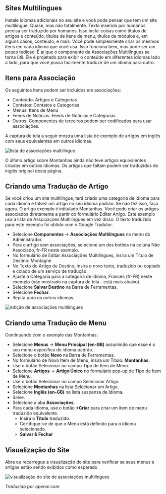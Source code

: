 <!-- Filename: J4.x:Multilingual_Associations / Display title: Associações Multilíngues  -->

## Sites Multilíngues

Instale idiomas adicionais no seu site e você pode pensar que tem um site multilíngue. Quase, mas não totalmente. Texto inserido por humanos precisa ser traduzido por humanos. Isso inclui coisas como títulos de artigos e conteúdo, títulos de itens de menu, títulos de módulos e, em alguns casos, conteúdo, e mais. Você pode simplesmente criar os mesmos itens em cada idioma que você usa. Isso funciona bem, mas pode ser um pouco tedioso. É aí que o componente de Associações Multilíngues se torna útil. Ele é projetado para exibir o conteúdo em diferentes idiomas lado a lado, para que você possa facilmente traduzir de um idioma para outro.

## Itens para Associação

Os seguintes itens podem ser incluídos em associações:

- Conteúdo: Artigos e Categorias
- Contatos: Contatos e Categorias
- Menus: Itens de Menu
- Feeds de Notícias: Feeds de Notícias e Categorias
- Outros: Componentes de terceiros podem ser codificados para usar associações.

A captura de tela a seguir mostra uma lista de exemplo de artigos em inglês com seus equivalentes em outros idiomas.

![lista de associações multilíngue](../../../en/images/languages/multilingual-associations-list.png)

O último artigo sobre Montanhas ainda não teve artigos equivalentes criados em outros idiomas. Os artigos que faltam podem ser traduzidos do inglês original desta página.

## Criando uma Tradução de Artigo

Se você criou um site multilíngue, terá criado uma categoria de idioma para cada idioma e talvez um artigo no seu idioma padrão. Se não fez isso, faça agora. O artigo exemplo é intitulado Montanhas. Você pode criar os artigos associados diretamente a partir do formulário Editar Artigo. Este exemplo usa a lista de Associações Multilíngues em vez disso. O texto traduzido para este exemplo foi obtido com o Google Tradutor.

- Selecione **Componentes** → **Associações Multilíngues** no menu do Administrador.
- Para o artigo sem associações, selecione um dos botões na coluna Não Associado, fr-FR neste exemplo.
- No formulário de Editar Associações Multilíngues, insira um Título de Destino: Montagne
- No Texto do Artigo de Destino, insira o novo texto, traduzido ou copiado e colado de um serviço de tradução.
- Ajuste a Categoria para a categoria de idioma, Francês (fr-FR) neste exemplo (não mostrado na captura de tela - está mais abaixo).
- Selecione **Salvar Destino** na Barra de Ferramentas.
- Selecione **Fechar**.
- Repita para os outros idiomas.

![edição de associações multilíngues](../../../en/images/languages/multilingual-associations-edit.png)

## Criando uma Tradução de Menu

Continuando com o exemplo das Montanhas:

- Selecione **Menus** → **Menu Principal (en-GB)** assumindo que esse é o seu menu específico de idioma padrão.
- Selecione o botão **Novo** na Barra de Ferramentas.
- No formulário de Novo Item de Menu, insira um Título: **Montanhas**.
- Use o botão Selecionar no campo Tipo de Item de Menu.
- Selecione **Artigos** → **Artigo Único** no formulário pop-up de Tipo de Item de Menu.
- Use o botão Selecionar no campo Selecionar Artigo.
- Selecione **Montanhas** na lista Selecionar um Artigo.
- Selecione **Inglês (en-GB)** na lista suspensa de Idioma.
- Salve.
- Selecione a aba **Associações**.
- Para cada Idioma, use o botão **+Criar** para criar um item de menu traduzido equivalente.
  - Insira o **Título** traduzido.
  - Certifique-se de que o Menu está definido para o idioma selecionado.
  - **Salvar & Fechar**

## Visualização do Site

Abra ou recarregue a visualização do site para verificar se seus menus e artigos estão sendo exibidos como esperado.

![visualização do site de associações multilíngues](../../../en/images/languages/multilingual-associations-site.png)

*Traduzido por openai.com*


